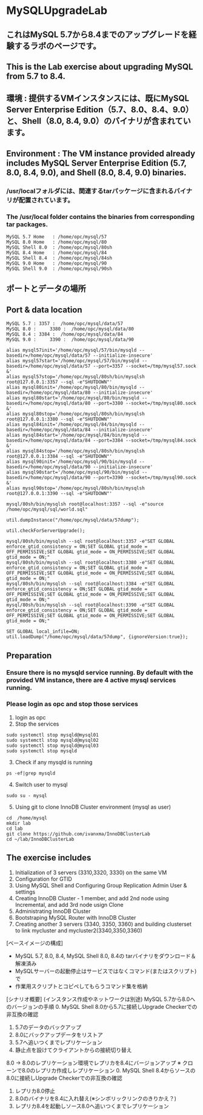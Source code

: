# MySQLUpgradeLab
## これはMySQL 5.7から8.4までのアップグレードを経験するラボのページです。
## This is the Lab exercise about upgrading MySQL from 5.7 to 8.4.
##
## 環境 : 提供するVMインスタンスには、既にMySQL Server Enterprise Edition（5.7、8.0、8.4、9.0）と、Shell（8.0, 8.4, 9.0）のバイナリが含まれています。
## Environment : The VM instance provided already includes MySQL Server Enterprise Edition (5.7, 8.0, 8.4, 9.0), and Shell (8.0, 8.4, 9.0) binaries.
### /usr/localフォルダには、関連するtarパッケージに含まれるバイナリが配置されています。
### The /usr/local folder contains the binaries from corresponding tar packages.  
	MySQL 5.7 Home   : /home/opc/mysql/57
	MySQL 8.0 Home   : /home/opc/mysql/80
	MySQL Shell 8.0  : /home/opc/mysql/80sh
 	MySQL 8.4 Home   : /home/opc/mysql/84
	MySQL Shell 8.4  : /home/opc/mysql/84sh
 	MySQL 9.0 Home   : /home/opc/mysql/90
	MySQL Shell 9.0  : /home/opc/mysql/90sh

## ポートとデータの場所
## Port & data location
	MySQL 5.7 :	3357 : 	/home/opc/mysql/data/57
	MySQL 8.0 : 	3380 :	/home/opc/mysql/data/80
	MySQL 8.4 :	3384 :	/home/opc/mysql/data/84
 	MySQL 9.0 : 	3390 : 	/home/opc/mysql/data/90


```
alias mysql57init='/home/opc/mysql/57/bin/mysqld --basedir=/home/opc/mysql/data/57 --initialize-insecure'
alias mysql57start='/home/opc/mysql/57/bin/mysqld --basedir=/home/opc/mysql/data/57 --port=3357 --socket=/tmp/mysql57.sock &'
alias mysql57stop='/home/opc/mysql/80sh/bin/mysqlsh root@127.0.0.1:3357 --sql -e"SHUTDOWN"'
alias mysql80init='/home/opc/mysql/80/bin/mysqld --basedir=/home/opc/mysql/data/80 --initialize-insecure'
alias mysql80start='/home/opc/mysql/80/bin/mysqld --basedir=/home/opc/mysql/data/80 --port=3380 --socket=/tmp/mysql80.sock &'
alias mysql80stop='/home/opc/mysql/80sh/bin/mysqlsh root@127.0.0.1:3380 --sql -e"SHUTDOWN"'
alias mysql84init='/home/opc/mysql/84/bin/mysqld --basedir=/home/opc/mysql/data/84 --initialize-insecure'
alias mysql84start='/home/opc/mysql/84/bin/mysqld --basedir=/home/opc/mysql/data/84 --port=3384 --socket=/tmp/mysql84.sock &'
alias mysql84stop='/home/opc/mysql/80sh/bin/mysqlsh root@127.0.0.1:3384 --sql -e"SHUTDOWN"'
alias mysql90init='/home/opc/mysql/90/bin/mysqld --basedir=/home/opc/mysql/data/90 --initialize-insecure'
alias mysql90start='/home/opc/mysql/90/bin/mysqld --basedir=/home/opc/mysql/data/90 --port=3390 --socket=/tmp/mysql90.sock &'
alias mysql90stop='/home/opc/mysql/80sh/bin/mysqlsh root@127.0.0.1:3390 --sql -e"SHUTDOWN"'
```

```
mysql/80sh/bin/mysqlsh root@localhost:3357 --sql -e"source /home/opc/mysql/sql/world.sql"

util.dumpInstance("/home/opc/mysql/data/57dump");

util.checkForServerUpgrade();

mysql/80sh/bin/mysqlsh --sql root@localhost:3357 -e"SET GLOBAL enforce_gtid_consistency = ON;SET GLOBAL gtid_mode = OFF_PERMISSIVE;SET GLOBAL gtid_mode = ON_PERMISSIVE;SET GLOBAL gtid_mode = ON;"
mysql/80sh/bin/mysqlsh --sql root@localhost:3380 -e"SET GLOBAL enforce_gtid_consistency = ON;SET GLOBAL gtid_mode = OFF_PERMISSIVE;SET GLOBAL gtid_mode = ON_PERMISSIVE;SET GLOBAL gtid_mode = ON;"
mysql/80sh/bin/mysqlsh --sql root@localhost:3384 -e"SET GLOBAL enforce_gtid_consistency = ON;SET GLOBAL gtid_mode = OFF_PERMISSIVE;SET GLOBAL gtid_mode = ON_PERMISSIVE;SET GLOBAL gtid_mode = ON;"
mysql/80sh/bin/mysqlsh --sql root@localhost:3390 -e"SET GLOBAL enforce_gtid_consistency = ON;SET GLOBAL gtid_mode = OFF_PERMISSIVE;SET GLOBAL gtid_mode = ON_PERMISSIVE;SET GLOBAL gtid_mode = ON;"

SET GLOBAL local_infile=ON;
util.loadDump("/home/opc/mysql/data/57dump", {ignoreVersion:true});

```

## Preparation
### Ensure there is no mysqld service running.  By default with the provided VM instance, there are 4 active mysql services running.
### Please login as opc and stop those services
1. login as opc
2. Stop the services
```
sudo systemctl stop mysqld@mysql01
sudo systemctl stop mysqld@mysql02
sudo systemctl stop mysqld@mysql03
sudo systemctl stop mysqld
```

3. Check if any mysqld is running
```
ps -ef|grep mysqld
```

4. Switch user to mysql
```
sudo su - mysql
```

5. Using git to clone InnoDB Cluster environment (mysql as user)
```
cd  /home/mysql
mkdir lab
cd lab
git clone https://github.com/ivanxma/InnoDBClusterLab
cd ~/lab/InnoDBClusterLab
```


## The exercise includes



1. Initialization of 3 servers (3310,3320, 3330) on the same VM
2. Configuration for GTID
3. Using MySQL Shell and  Configuring Group Replication Admin User & settings 
4. Creating InnoDB Cluster - 1 member, and add 2nd node using Incremental, and add 3rd node usign Clone
5. Administrating InnoDB Cluster
6. Bootstraping MySQL Router with InnoDB Cluster
7. Creating another 3 servers (3340, 3350, 3360) and building clusterset to link mycluster and mycluster2(3340,3350,3360)

[ベースイメージの構成]
- MySQL 5.7, 8.0, 8.4, MySQL Shell 8.0, 8.4の
   tarバイナリをダウンロード＆解凍済み
- MySQLサーバーの起動停止はサービスではなくコマンド(またはスクリプト)で
- 作業用スクリプトとコピペしてもらうコマンド集を格納

[シナリオ概要] (インスタンス作成やネットワークは別途)
MySQL 5.7から8.0へのバージョンの手順
0. MySQL Shell 8.0から5.7に接続しUpgrade Checkerでの非互換の確認
1. 5.7のデータのバックアップ
2. 8.0にバックアップデータをリストア
3. 5.7へ追いつくまでレプリケーション
4. 静止点を設けてクライアントからの接続切り替え

8.0 -> 8.0のレプリケーション環境でレプリカを8.4にバージョンアップ
※ クローンで8.0のレプリカ作成しレプリケーション
0. MySQL Shell 8.4からソースの8.0に接続しUpgrade Checkerでの非互換の確認
1. レプリカ8.0停止
2. 8.0のバイナリを8.4に入れ替え(※シンボリックリンクのきりかえ？)
3. レプリカ8.4を起動しソース8.0へ追いつくまでレプリケーション

